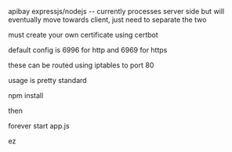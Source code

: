 apibay expressjs/nodejs -- currently processes server side but will eventually move towards client, just need to separate the two

must create your own certificate using certbot

default config is 6996 for http and 6969 for https

these can be routed using iptables to port 80 


usage is pretty standard

npm install

then 

forever start app.js

ez
